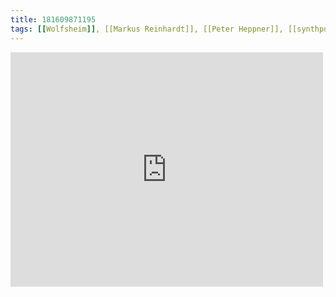 ```yaml
---
title: 181609871195
tags: [[Wolfsheim]], [[Markus Reinhardt]], [[Peter Heppner]], [[synthpop]]
---
```

<iframe allow="accelerometer; autoplay; clipboard-write; encrypted-media; gyroscope; picture-in-picture" allowfullscreen="" frameborder="0" height="375" id="youtube_iframe" src="https://www.youtube.com/embed/WkGGi_uUaPc?feature=oembed&amp;enablejsapi=1&amp;origin=https://safe.txmblr.com&amp;wmode=opaque" width="500"></iframe>